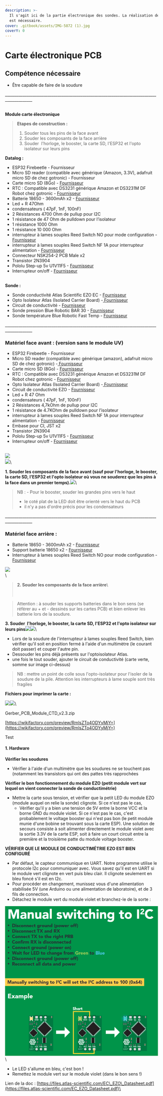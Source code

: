 ```yaml
---
description: >-
  Il s'agit ici de la partie électronique des sondes. La réalisation de soudure
  est nécessaire.
cover: .gitbook/assets/IMG-5872 (1).jpg
coverY: 0
---
```


# Carte électronique PCB

## Compétence nécessaire&#x20;

* Être capable de faire de la soudure

\_\_\_\_\_\_\_\_\_\_\_\_\_\_\_\_\_\_\_\_\_\_\_\_\_\_\_\_\_\_\_\_\_\_\_\_\_\_\_\_\_\_\_\_\_\_\_\_\_\_\_\_\_\_\_\_\_\_\_\_\_\_\_\_\_\_\_\_\_\_\_\_\_\_\_\_\_\_\_\_\_\_\_\_\_\_\_\_\_\_\_\_

\
**Module carte électronique**

> **Etapes de construction :**
>
> 1. Souder tous les pins de la face avant
> 2. Souder les composants de la face arrière
> 3. Souder ﻿ l'horloge, le booster, la carte SD, l'ESP32 et l'opto isolateur sur leurs pins

**Datalog :**

* ESP32 Firebeetle - Fournisseur
* Micro SD reader (compatible avec générique (Amazon, 3.3V), adafruit micro SD de chez gotronic) - Fournisseur
* Carte micro SD (8Go) - [Fournisseur](https://www.conrad.fr/fr/p/carte-microsdhc-transcend-ultimate-600x-8-gb-class-10-uhs-i-avec-adaptateur-sd-1396522.html)﻿
* RTC : Compatible avec DS3231 générique Amazon et DS3231M DF Robot chez gotronic - [Fournisseur](https://www.gotronic.fr/art-module-rtc-i2c-dfr0641-32243.htm)﻿
* Batterie 18650 - 3600mAh x2 - [Fournisseur](https://letmeknow.fr/fr/batteries/2120-batterie-lg-3600ma-18650-8438493108507.html)﻿
* Led + R 47Ohm
* condensateurs ( 47pF, 1nF, 100nF)
* 2 Résistances 4700 Ohm de pullup pour I2C
* 1 résistance de 47 Ohm de pulldown pour l’isolateur
* 1 résistance 1000 Ohm
* 1 résistance 10 000 Ohm
* interrupteur à lames souples Reed Switch NO pour mode configuration - [Fournisseur](https://www.gotronic.fr/art-interrupteur-ils-1-rt-4082.htm)﻿
* interrupteur à lames souples Reed Switch NF 1A pour interrupteur alimentation - [Fournisseur](https://www.gotronic.fr/art-interrupteur-ils-1-t-4080.htm)﻿
* Connecteur NSK254-2 PCB Male x2
* Transistor 2N3904
* Pololu Step-up 5v U1V11F5 - [Fournisseur](https://www.gotronic.fr/art-booster-5-v-u1v11f5-21751.htm)﻿
* Interrupteur on/off - [Fournisseur﻿](https://fr.rs-online.com/web/p/interrupteurs-a-glissiere/7347296)﻿

﻿\
**Sonde :**

* Sonde conductivité Atlas Scientific EZO EC - [Fournisseur](https://www.robesol.nl/en/mini-conductivity-probe-k-10-87672470.html)﻿
* Opto Isolateur Atlas (Isolated Carrier Board) -[ Fournisseur](https://www.robesol.nl/en/electrically-isolated-ezo-carrier-board-102660261.html)﻿
* Circuit de conductivité - [Fournisseur](https://www.robesol.nl/en/ezo-conductivity-circuit-87672188.html)﻿
* Sonde pression Blue Robotic BAR 30 - [Fournisseur](http://syera.fr/boutique/fr/pression-temperature/72-capteur-de-pression-haute-resolution-300m.html)﻿
* Sonde température Blue Robotic Fast Temp - [Fournisseur](http://syera.fr/boutique/fr/pression-temperature/278-capteur-de-temperature.html)

\_\_\_\_\_\_\_\_\_\_\_\_\_\_\_\_\_\_\_\_\_\_\_\_\_\_\_\_\_\_\_\_\_\_\_\_\_\_\_\_\_\_\_\_\_\_\_\_\_\_\_\_\_\_\_\_\_\_\_\_\_\_\_\_\_\_\_\_\_\_\_\_\_\_\_\_\_\_\_\_\_\_\_\_\_\_\_\_\_\_\_\_

### **Matériel face avant : (version sans le module UV)**

* ESP32 Firebeetle - Fournisseur
* Micro SD reader (compatible avec générique (amazon), adafruit micro SD de chez gotronic) -[ Fournisseur](https://www.amazon.fr/gp/product/B08YXSP666/ref=ppx_yo_dt_b_search_asin_title?ie=UTF8\&psc=1)﻿
* Carte micro SD (8Go) - [Fournisseur](https://www.conrad.fr/fr/p/carte-microsdhc-transcend-ultimate-600x-8-gb-class-10-uhs-i-avec-adaptateur-sd-1396522.html)﻿
* RTC : Compatible avec DS3231 générique Amazon et DS3231M DF Robot chez gotronic - [Fournisseur](https://www.gotronic.fr/art-module-rtc-i2c-dfr0641-32243.htm)﻿
* Opto Isolateur Atlas (Isolated Carrier Board) -[ Fournisseur](https://www.robesol.nl/en/electrically-isolated-ezo-carrier-board-102660261.html)
* Circuit de conductivité EZO - [Fournisseur](https://www.robesol.nl/en/ezo-conductivity-circuit-87672188.html)﻿
* Led + R 47 Ohm
* condensateurs ( 47pF, 1nF, 100nF)
* 2 Résistances 4,7kOhm de pullup pour I2C
* 1 résistance de 4.7KOhm de pulldown pour l’isolateur
* interrupteur à lames souples Reed Switch NF 1A pour interrupteur alimentation - [Fournisseur](https://www.gotronic.fr/art-interrupteur-ils-1-t-4080.htm)﻿
* Embase pour CI, JST x2&#x20;
* Transistor 2N3904
* Pololu Step-up 5v U1V11F5 - [Fournisseur](https://www.gotronic.fr/art-booster-5-v-u1v11f5-21751.htm)﻿
* Interrupteur on/off - [Fournisseur﻿](https://fr.rs-online.com/web/p/interrupteurs-a-glissiere/7347296)﻿

﻿\
![](https://wikifactory.com/files/RmlsZTo5MDMwNzU=)﻿\
![](https://wikifactory.com/files/RmlsZTo5MDMwOTE=)﻿\


**1. Souder les composants de la face avant (sauf pour l'horloge, le booster, la carte SD, l'ESP32 et l'opto isolateur où vous ne souderez que les pins à la face dans un premier temps).**![](https://wikifactory.com/files/RmlsZTo5MDMwNzg=)﻿\


> NB : - Pour le booster, souder les grandes pins vers le haut
>
> * le coté plat de la LED doit être orienté vers le haut du PCB
> * il n'y a pas d'ordre précis pour les condensateurs

\_\_\_\_\_\_\_\_\_\_\_\_\_\_\_\_\_\_\_\_\_\_\_\_\_\_\_\_\_\_\_\_\_\_\_\_\_\_\_\_\_\_\_\_\_\_\_\_\_\_\_\_\_\_\_\_\_\_\_\_\_\_\_\_\_\_\_\_\_\_\_\_\_\_\_\_\_\_\_\_\_\_\_\_\_\_\_\_\_\_\_\_

### **Matériel face arrière :**

* Batterie 18650 - 3600mAh x2 - [Fournisseur](https://letmeknow.fr/fr/batteries/2120-batterie-lg-3600ma-18650-8438493108507.html)﻿
* Support batterie 18650 x2 - [Fournisseur](https://letmeknow.fr/fr/coupleurs/1561-support-pour-batterie-18650-0616639922912.html)﻿
* Interrupteur à lames souples Reed Switch NO pour mode configuration - [Fournisseur](https://www.gotronic.fr/art-interrupteur-ils-1-rt-4082.htm)﻿

![](https://wikifactory.com/files/RmlsZTo5MDMwOTA=)﻿\
﻿\


>
>
> **2.﻿ Souder les composants de la face arrière**﻿\
>
>
> <img src="https://wikifactory.com/files/RmlsZTo5MDMwNzc=" alt="" data-size="original">

> Attention : à souder les supports batteries dans le bon sens (se référer au + et - dessinés sur les cartes PCB) et bien enlever les batterie lors de la soudure.

**3. Souder ﻿ l'horloge, le booster, la carte SD, l'ESP32 et l'opto isolateur sur leurs pins**![](https://wikifactory.com/files/RmlsZTo5MDMwNzY=)![](https://wikifactory.com/files/RmlsZTo5NTMwNjQ=)﻿\


* Lors de la soudure de ﻿l'interrupteur à lames souples Reed Switch, bien vérifier qu'il soit en position fermé à l'aide d'un multimètre (le courant doit passer) et couper l'autre pin.
* Dessouder les pins déjà présents sur l'optoisolateur Atlas.
* une fois le tout souder, ajouter le circuit de conductivité (carte verte, somme sur image ci-dessus)

> NB : mettre un point de colle sous l'opto-isolateur pour l'isoler de la soudure de la pile. Attention les interrupteurs à lame souple sont très fragiles

**Fichiers pour imprimer la carte :**

![](https://wikifactory.com/files/RmlsZTo5MDMwODg=)![](https://wikifactory.com/files/RmlsZTo5MDMwODk=)﻿\


Gerber\_PCB\_Module\_CTD\_v2.3.zip

[https://wikifactory.com/preview/RmlsZTo4ODYyMjY=](https://wikifactory.com/preview/RmlsZTo4ODYyMjY=)



Test

#### 1. Hardware

**Vérifier les soudures**

* Vérifier à l'aide d'un multimètre que les soudures ne se touchent pas (notamment les transistors qui ont des pattes très rapprochées

**Vérifier le bon fonctionnement du module EZO (petit module vert sur lequel on vient connecter la sonde de conductimétrie)**

* Mettre la carte sous tension, et vérifier que la petit LED du module EZO (module auquel on relie la sonde) clignote﻿. Si ce n'est pas le cas,
  * Vérifier qu'il y a bien une tension de 5V entre la borne VCC et la borne GND du module violet. Si ce n'est pas le cas, c'est probablement le voltage booster qui n'est pas bon (le petit module munie d'une bobine se trouvant sous la carte ESP). Une solution de secours consiste à soit alimenter directement le module violet avec la sortie 3.3V de la carte ESP, soit à faire un court circuit entre la première et la troisième patte du module voltage booster.

**VÉRIFIER QUE LE MODULE DE CONDUCTIMÉTRIE EZO EST BIEN CONFIGURÉ**

* Par défaut, le capteur communique en UART. Notre programme utilise le protocole I2c pour communiquer avec. Vous savez qu'il est en UART si le module vert clignote en vert puis bleu clair. Il clignote seulement en bleu foncé s'il est en I2c.
* Pour procéder en changement, munissez vous d'une alimentation stabilisée 5V (une Arduino ou une alimentation de laboratoire), et de 3 fils de connection.
* Détachez le module vert du module violet et branchez-le de la sorte :

![](.gitbook/assets/image.png)﻿\


* Le LED s'allume en bleu, c'est bon !
* Remettez le module vert sur le module violet (dans le bon sens !)

Lien de la doc : [https://files.atlas-scientific.com/EC\_EZO\_Datasheet.pdf](https://files.atlas-scientific.com/EC_EZO_Datasheet.pdf)\
